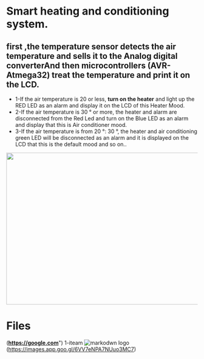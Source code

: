 # Smart heating and conditioning system.
## first ,the **temperature sensor** detects the air temperature and sells it to the **Analog digital converterAnd** then microcontrollers (AVR-Atmega32) treat the temperature and print it on the **LCD**.
* 1-If the air temperature is 20 or less, **turn on the heater** and light up the RED LED as an alarm and display it on the LCD of this Heater Mood.
* 2-If the air temperature is 30 ° or more, the heater and alarm are disconnected from the Red Led and turn on the Blue LED as an alarm and display that this is
Air conditioner mood.
* 3-If the air temperature is from 20 °: 30 °, the heater and air conditioning green LED will be disconnected as an alarm and it is displayed on the LCD that this is the default mood and so on..

<img src="https://media.giphy.com/media/W4PYUn8FnTkD1tYOSS/giphy.gif" width="720" height="400" />


# Files
(**https://google.com**")
   1-iteam
![markodwn logo](https://images.app.goo.gl/6VV7eNPA7NUuo3MC7)(https://images.app.goo.gl/6VV7eNPA7NUuo3MC7)
